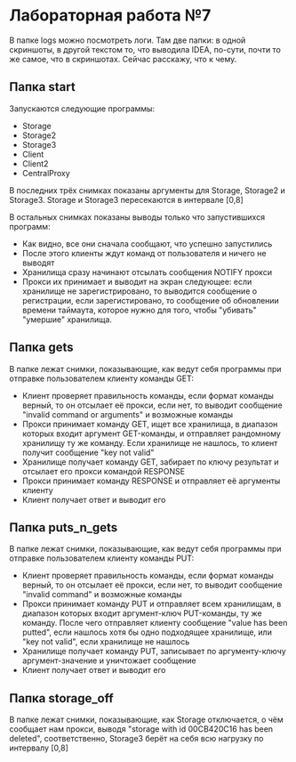 # Лабораторная работа №7

В папке logs можно посмотреть логи. Там две папки: в одной скриншоты, в другой текстом то, что выводила IDEA, по-сути, почти то же самое, что в скриншотах. Сейчас расскажу, что к чему.

## Папка start

Запускаются следующие программы:

* Storage
* Storage2
* Storage3
* Client
* Client2
* CentralProxy

В последних трёх снимках показаны аргументы для Storage, Storage2 и Storage3. Storage и Storage3 пересекаются в интервале [0,8]

В остальных снимках показаны выводы только что запустившихся программ:
* Как видно, все они сначала сообщают, что успешно запустились
* После этого клиенты ждут команд от пользователя и ничего не выводят
* Хранилища сразу начинают отсылать сообщения NOTIFY прокси
* Прокси их принимает и выводит на экран следующее: если хранилище не зарегистрировано, то выводится сообщение о регистрации, если зарегистировано, то сообщение об обновлении времени таймаута, которое нужно для того, чтобы "убивать" "умершие" хранилища.

## Папка gets

В папке лежат снимки, показывающие, как ведут себя программы при отправке пользователем клиенту команды GET:

* Клиент проверяет правильность команды, если формат команды верный, то он отсылает её прокси, если нет, то выводит сообщение "invalid command or arguments" и возможные команды
* Прокси принимает команду GET, ищет все хранилища, в диапазон которых входит аргумент GET-команды, и отправляет рандомному хранилищу ту же команду. Если хранилище не нашлось, то клиент получит сообщение "key not valid"
* Хранилище получает команду GET, забирает по ключу результат и отсылает его прокси командой RESPONSE
* Прокси принимает команду RESPONSE и отправляет её аргументы клиенту
* Клиент получает ответ и выводит его

## Папка puts_n_gets

В папке лежат снимки, показывающие, как ведут себя программы при отправке пользователем клиенту команды PUT:

* Клиент проверяет правильность команды, если формат команды верный, то он отсылает её прокси, если нет, то выводит сообщение "invalid command" и возможные команды
* Прокси принимает команду PUT и отправляет всем хранилищам, в диапазон которых входит аргумент-ключ PUT-команды, ту же команду. После чего отправляет клиенту сообщение "value has been putted", если нашлось хотя бы одно подходящее хранилище, или "key not valid", если хранилище не нашлось
* Хранилище получает команду PUT, записывает по аргументу-ключу аргумент-значение и уничтожает сообщение
* Клиент получает ответ и выводит его

## Папка storage_off

В папке лежат снимки, показывающие, как Storage отключается, о чём сообщает нам прокси, выводя "storage with id 00CB420C16 has been deleted", соответственно, Storage3 берёт на себя всю нагрузку по интервалу [0,8]

